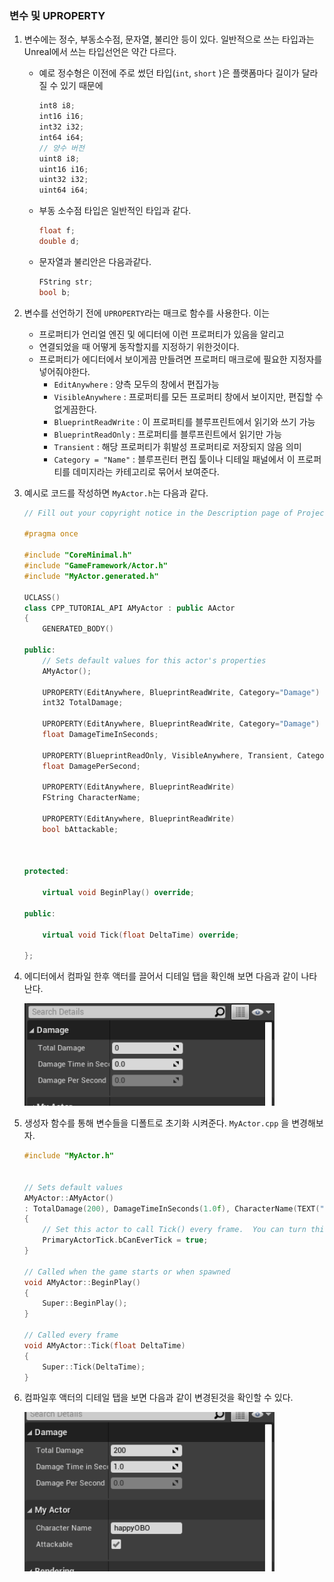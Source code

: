 ### 변수 및 UPROPERTY


1. 변수에는 정수, 부동소수점, 문자열, 불리안 등이 있다. 일반적으로 쓰는 타입과는 Unreal에서 쓰는 타입선언은 약간 다르다.
    - 예로 정수형은 이전에 주로 썼던 타입(``int``, ``short`` )은 플랫폼마다 길이가 달라질 수 있기 때문에

        ```cpp
        int8 i8;
        int16 i16;
        int32 i32;
        int64 i64;
        // 양수 버전
        uint8 i8;
        uint16 i16;
        uint32 i32;
        uint64 i64;
        ```
    - 부동 소수점 타입은 일반적인 타입과 같다.

        ```cpp
    	float f;
	    double d;
        ```
    - 문자열과 불리안은 다음과같다.
        
        ```cpp
        FString str;
        bool b;
        ```

2. 변수를 선언하기 전에 ``UPROPERTY``라는 매크로 함수를 사용한다. 이는
    - 프로퍼티가 언리얼 엔진 및 에디터에 이런 프로퍼티가 있음을 알리고
    - 연결되었을 때 어떻게 동작할지를 지정하기 위한것이다.
    - 프로퍼티가 에디터에서 보이게끔 만들려면 프로퍼티 매크로에 필요한 지정자를 넣어줘야한다.
        - ``EditAnywhere`` : 양측 모두의 창에서 편집가능
        - ``VisibleAnywhere`` : 프로퍼티를 모든 프로퍼티 창에서 보이지만, 편집할 수 없게끔한다.
        - ``BlueprintReadWrite`` : 이 프로퍼티를 블루프린트에서 읽기와 쓰기 가능
        - ``BlueprintReadOnly`` : 프로퍼티를 블루프린트에서 읽기만 가능
        - ``Transient`` : 해당 프로퍼티가 휘발성 프로퍼티로 저장되지 않음 의미
        - ``Category = "Name"`` : 블루프린터 편집 툴이나 디테일 패널에서 이 프로퍼티를 데미지라는 카테고리로 묶어서 보여준다.

3. 예시로 코드를 작성하면 ``MyActor.h``는 다음과 같다.

    ```cpp
    // Fill out your copyright notice in the Description page of Project Settings.

    #pragma once

    #include "CoreMinimal.h"
    #include "GameFramework/Actor.h"
    #include "MyActor.generated.h"

    UCLASS()
    class CPP_TUTORIAL_API AMyActor : public AActor
    {
        GENERATED_BODY()
        
    public:	
        // Sets default values for this actor's properties
        AMyActor();

        UPROPERTY(EditAnywhere, BlueprintReadWrite, Category="Damage")
        int32 TotalDamage;

        UPROPERTY(EditAnywhere, BlueprintReadWrite, Category="Damage")
        float DamageTimeInSeconds;

        UPROPERTY(BlueprintReadOnly, VisibleAnywhere, Transient, Category="Damage")
        float DamagePerSecond;

        UPROPERTY(EditAnywhere, BlueprintReadWrite)
        FString CharacterName;

        UPROPERTY(EditAnywhere, BlueprintReadWrite)
        bool bAttackable;

        

    protected:

        virtual void BeginPlay() override;

    public:	

        virtual void Tick(float DeltaTime) override;
        
    };

    ```

4. 에디터에서 컴파일 한후 액터를 끌어서 디테일 탭을 확인해 보면 다음과 같이 나타난다.

    <img src="./assets/02/1.png" width="400">

5. 생성자 함수를 통해 변수들을 디폴트로 초기화 시켜준다. ``MyActor.cpp`` 을 변경해보자.

    ```cpp
    #include "MyActor.h"


    // Sets default values
    AMyActor::AMyActor() 
    : TotalDamage(200), DamageTimeInSeconds(1.0f), CharacterName(TEXT("happyOBO")), bAttackable(true)
    {
        // Set this actor to call Tick() every frame.  You can turn this off to improve performance if you don't need it.
        PrimaryActorTick.bCanEverTick = true;
    }

    // Called when the game starts or when spawned
    void AMyActor::BeginPlay()
    {
        Super::BeginPlay();
    }

    // Called every frame
    void AMyActor::Tick(float DeltaTime)
    {
        Super::Tick(DeltaTime);
    }

    ```

6. 컴파일후 액터의 디테일 탭을 보면 다음과 같이 변경된것을 확인할 수 있다.

    <img src="./assets/02/2.png" width="400">